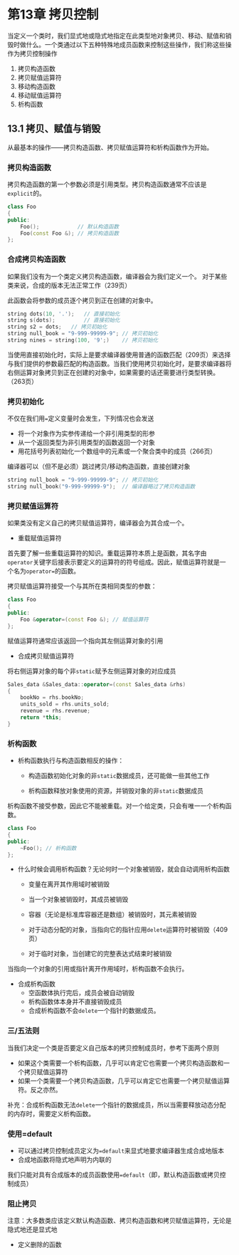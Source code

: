 # 第13章 拷贝控制

当定义一个类时，我们显式地或隐式地指定在此类型地对象拷贝、移动、赋值和销毁时做什么。一个类通过以下五种特殊地成员函数来控制这些操作，我们称这些操作为拷贝控制操作

1. 拷贝构造函数
2. 拷贝赋值运算符
3. 移动构造函数
4. 移动赋值运算符
5. 析构函数

## 13.1 拷贝、赋值与销毁

从最基本的操作——拷贝构造函数、拷贝赋值运算符和析构函数作为开始。

### 拷贝构造函数

拷贝构造函数的第一个参数必须是引用类型。拷贝构造函数通常不应该是`explicit`的。

```cpp
class Foo
{
public:
    Foo();            // 默认构造函数
    Foo(const Foo &); // 拷贝构造函数
};
```

### 合成拷贝构造函数

如果我们没有为一个类定义拷贝构造函数，编译器会为我们定义一个。 对于某些类来说，合成的版本无法正常工作（239页）

此函数会将参数的成员逐个拷贝到正在创建的对象中。

```cpp
string dots(10, '.');	// 直接初始化
string s(dots);			// 直接初始化
string s2 = dots;	// 拷贝初始化
string null_book = "9-999-99999-9";	// 拷贝初始化
string nines = string(100, '9';)	// 拷贝初始化
```

当使用直接初始化时，实际上是要求编译器使用普通的函数匹配（209页）来选择与我们提供的参数最匹配的构造函数。当我们使用拷贝初始化时，是要求编译器将右侧运算对象拷贝到正在创建的对象中，如果需要的话还需要进行类型转换。（263页）

### 拷贝初始化

不仅在我们用`=`定义变量时会发生，下列情况也会发送

- 将一个对象作为实参传递给一个非引用类型的形参
- 从一个返回类型为非引用类型的函数返回一个对象
- 用花括号列表初始化一个数组中的元素或一个聚合类中的成员（266页）

编译器可以（但不是必须）跳过拷贝/移动构造函数，直接创建对象

```cpp
string null_book = "9-999-99999-9";	// 拷贝初始化
string null_book("9-999-99999-9");	// 编译器略过了拷贝构造函数
```

### 拷贝赋值运算符

如果类没有定义自己的拷贝赋值运算符，编译器会为其合成一个。

- 重载赋值运算符

首先要了解一些重载运算符的知识。重载运算符本质上是函数，其名字由`operator`关键字后接表示要定义的运算符的符号组成。因此，赋值运算符就是一个名为`operator=`的函数。

拷贝赋值运算符接受一个与其所在类相同类型的参数：

```cpp
class Foo
{
public:
    Foo &operator=(const Foo &); // 赋值运算符
};
```

赋值运算符通常应该返回一个指向其左侧运算对象的引用

- 合成拷贝赋值运算符

将右侧运算对象的每个非`static`赋予左侧运算对象的对应成员

```cpp
Sales_data &Sales_data::operator=(const Sales_data &rhs)
{
    bookNo = rhs.bookNo;
    units_sold = rhs.units_sold;
    revenue = rhs.revenue;
    return *this;
}
```



### 析构函数

- 析构函数执行与构造函数相反的操作：

  - 构造函数初始化对象的非`static`数据成员，还可能做一些其他工作

  - 析构函数释放对象使用的资源，并销毁对象的非`static`数据成员

析构函数不接受参数，因此它不能被重载。对一个给定类，只会有唯一一个析构函数。

```cpp
class Foo
{
public:
    ~Foo(); // 析构函数
};
```

- 什么时候会调用析构函数？无论何时一个对象被销毁，就会自动调用析构函数

  - 变量在离开其作用域时被销毁
  - 当一个对象被销毁时，其成员被销毁

  - 容器（无论是标准库容器还是数组）被销毁时，其元素被销毁

  - 对于动态分配的对象，当指向它的指针应用`delete`运算符时被销毁（409页）

  - 对于临时对象，当创建它的完整表达式结束时被销毁

当指向一个对象的引用或指针离开作用域时，析构函数不会执行。

- 合成析构函数
  - 空函数体执行完后，成员会被自动销毁
  - 析构函数体本身并不直接销毁成员
  - 合成析构函数不会`delete`一个指针的数据成员。

### 三/五法则

当我们决定一个类是否要定义自己版本的拷贝控制成员时，参考下面两个原则

- 如果这个类需要一个析构函数，几乎可以肯定它也需要一个拷贝构造函数和一个拷贝赋值运算符
- 如果一个类需要一个拷贝构造函数，几乎可以肯定它也需要一个拷贝赋值运算符。反之亦然。

补充：合成析构函数无法`delete`一个指针的数据成员，所以当需要释放动态分配的内存时，需要定义析构函数。



### 使用=default

- 可以通过拷贝控制成员定义为`=default`来显式地要求编译器生成合成地版本
- 合成地函数将隐式地声明为内联的

我们只能对具有合成版本的成员函数使用`=default`（即，默认构造函数或拷贝控制成员）

### 阻止拷贝

注意：大多数类应该定义默认构造函数、拷贝构造函数和拷贝赋值运算符，无论是隐式地还是显式地

- 定义删除的函数